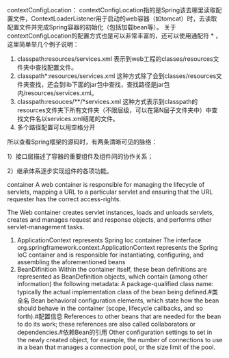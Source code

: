 contextConfigLocation：
contextConfigLocation指的是Spring该去哪里读取配置文件，ContextLoaderListener用于启动的web容器（如tomcat）时，去读取配置文件并完成Spring容器的初始化（包括加载bean等）。
关于contextConfigLocation的配置方式也是可以非常丰富的，还可以使用通配符 * ，这里简单举几个例子说明：
1. classpath:resources/services.xml
表示到web工程的classes/resources文件夹中查找配置文件。
2. classpath*:resources/services.xml
这种方式除了会到classes/resources文件夹查找，还会到lib下面的jar包中查找，查找路径是jar包内/resources/services.xml。
3. classpath:resouces/**/*services.xml
这种方式表示到classpath的resources文件夹下所有文件夹（不限层级，可以在第N层子文件夹中）中查找文件名以services.xml结尾的文件。
4. 多个路径配置可以用空格分开


所以查看Spring框架的源码时，有两条清晰可见的脉络：

1）接口层描述了容器的重要组件及组件间的协作关系；

2）继承体系逐步实现组件的各项功能。


container
 A web container is responsible for managing the lifecycle of servlets, mapping a URL to a particular servlet and ensuring that the URL requester has the correct access-rights.

 The Web container creates servlet instances, loads and unloads servlets, creates and manages request and response objects, and performs other servlet-management tasks.

1. ApplicationContext represents Spring Ioc container
The interface org.springframework.context.ApplicationContext represents the Spring IoC container and is responsible for instantiating, configuring, and assembling the aforementioned beans
2. BeanDifinition
Within the container itself, these bean definitions are represented as BeanDefinition objects, which contain (among other information) the following metadata:
A package-qualified class name: typically the actual implementation class of the bean being defined.#类全名
Bean behavioral configuration elements, which state how the bean should behave in the container (scope, lifecycle callbacks, and so forth).#配置信息
References to other beans that are needed for the bean to do its work; these references are also called collaborators or dependencies.#依赖Bean的引用
Other configuration settings to set in the newly created object, for example, the number of connections to use in a bean that manages a connection pool, or the size limit of the pool.
